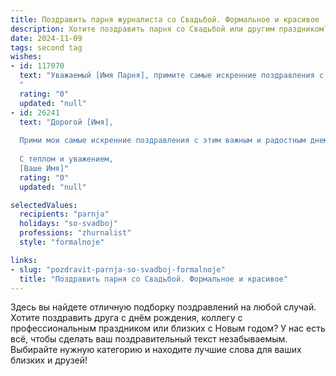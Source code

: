 ```yaml
---
title: Поздравить парня журналиста со Свадьбой. Формальное и красивое
description: Хотите поздравить парня со Свадьбой или другим праздником? Наш ИИ создаст незабываемое поздравление, а вы обязательно выделитесь среди других.  
date: 2024-11-09
tags: second tag
wishes:
- id: 117070
  text: "Уважаемый [Имя Парня], примите самые искренние поздравления с этим знаменательным событием – вашим бракосочетанием!  Пусть ваш семейный путь будет полон ярких событий, взаимного уважения и любви, а профессиональный успех, как талантливого журналиста,  только приумножается с каждым годом.  Счастья вам и вашей супруге!
  "
  rating: "0"
  updated: "null"
- id: 26241
  text: "Дорогой [Имя],
  
  Прими мои самые искренние поздравления с этим важным и радостным днем – свадьбой! Как журналист, ты умеешь видеть мир через призму слов и образов, и сегодня ты сам становишься главным героем своей истории. Пусть этот союз будет наполнен не только профессиональным успехом, но и личным счастьем, гармонией и взаимным уважением. Желаю вам, дорогой [Имя], и твоей прекрасной невесте, множества ярких моментов, которые вы будете рассказывать и переживать снова и снова. Пусть ваша любовь будет такой же глубокой и многослойной, как сам лучший журналистский рассказ. Счастья, здоровья и всех благ в вашем совместном будущем!
  
  С теплом и уважением,
  [Ваше Имя]"
  rating: "0"
  updated: "null"

selectedValues:
  recipients: "parnja"
  holidays: "so-svadboj"
  professions: "zhurnalist"
  style: "formalnoje"

links:
- slug: "pozdravit-parnja-so-svadboj-formalnoje"
  title: "Поздравить парня со Свадьбой. Формальное и красивое"
---
```


Здесь вы найдете отличную подборку поздравлений на любой случай.
Хотите поздравить друга с днём рождения, коллегу с профессиональным праздником или близких с Новым годом? У нас есть всё, чтобы сделать ваш поздравительный текст незабываемым. Выбирайте нужную категорию и находите лучшие слова для ваших близких и друзей!
